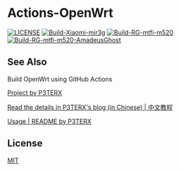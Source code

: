 # Actions-OpenWrt

[![LICENSE](https://img.shields.io/github/license/mashape/apistatus.svg?style=flat-square&label=LICENSE)](https://github.com/cndongle/auto_build_openwrt/blob/main/LICENSE)
[![Build-Xiaomi-mir3g](https://github.com/cndongle/auto_build_openwrt/workflows/Build-Xiaomi-mir3g/badge.svg?branch=main)](https://github.com/cndongle/auto_build_openwrt/actions?query=workflow%3ABuild-Xiaomi-mir3g) 
[![Build-RG-mtfi-m520](https://github.com/cndongle/auto_build_openwrt/workflows/Build-RG-mtfi-m520/badge.svg?branch=main)](https://github.com/cndongle/auto_build_openwrt/actions?query=workflow%3ABuild-RG-mtfi-m520)
[![Build-RG-mtfi-m520-AmadeusGhost](https://github.com/cndongle/auto_build_openwrt/workflows/Build-RG-mtfi-m520-AmadeusGhost/badge.svg?branch=main)](https://github.com/cndongle/auto_build_openwrt/actions?query=workflow%3ABuild-RG-mtfi-m520-AmadeusGhost)

## See Also
Build OpenWrt using GitHub Actions

[Project by P3TERX](https://github.com/P3TERX/Actions-OpenWrt)

[Read the details in P3TERX's blog (in Chinese) | 中文教程](https://p3terx.com/archives/build-openwrt-with-github-actions.html)

[Usage | README by P3TERX](https://github.com/cndongle/auto_build_openwrt/blob/main/0_usage/README.md)

## License
[MIT](https://github.com/cndongle/auto_build_openwrt/blob/main/LICENSE) 